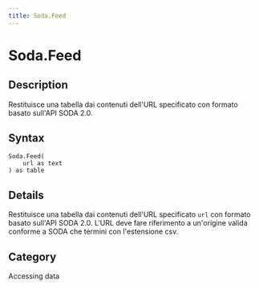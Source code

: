 ```yaml
---
title: Soda.Feed
---
```


# Soda.Feed


## Description

Restituisce una tabella dai contenuti dell&#39;URL specificato con formato basato sull&#39;API SODA 2.0.


## Syntax

```powerquery
Soda.Feed(
    url as text
) as table
```


## Details

Restituisce una tabella dai contenuti dell'URL specificato <code>url</code> con formato basato sull'API SODA 2.0. L'URL deve fare riferimento a un'origine valida conforme a SODA che termini con l'estensione csv.



## Category
Accessing data

